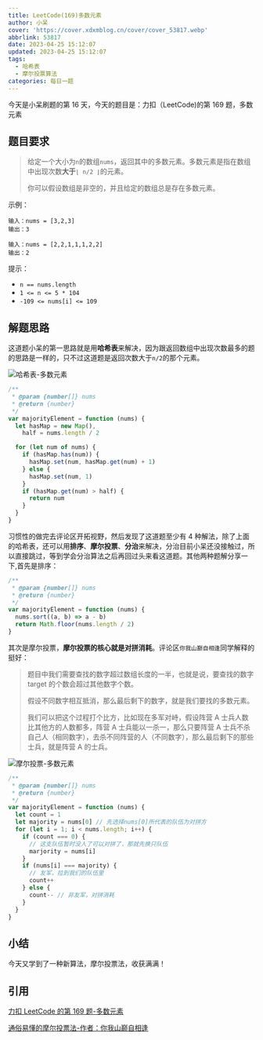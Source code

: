 ```yaml
---
title: LeetCode(169)多数元素
author: 小呆
cover: 'https://cover.xdxmblog.cn/cover/cover_53817.webp'
abbrlink: 53817
date: 2023-04-25 15:12:07
updated: 2023-04-25 15:12:07
tags:
  - 哈希表
  - 摩尔投票算法
categories: 每日一题
---
```


今天是小呆刷题的第 16 天，今天的题目是：力扣（LeetCode)的第 169 题，多数元素

## 题目要求

> 给定一个大小为`n`的数组`nums`，返回其中的多数元素。多数元素是指在数组中出现次数**大于**`⌊ n/2 ⌋`的元素。
>
> 你可以假设数组是非空的，并且给定的数组总是存在多数元素。

<!--more-->

示例：

```
输入：nums = [3,2,3]
输出：3

输入：nums = [2,2,1,1,1,2,2]
输出：2
```

提示：

- `n == nums.length`
- `1 <= n <= 5 * 104`
- `-109 <= nums[i] <= 109`

## 解题思路

这道题小呆的第一思路就是用**哈希表**来解决，因为跟返回数组中出现次数最多的题的思路是一样的，只不过这道题是返回次数大于`n/2`的那个元素。

![哈希表-多数元素](//img.xdxmblog.cn/images/image-202304250001.gif)

```javascript
/**
 * @param {number[]} nums
 * @return {number}
 */
var majorityElement = function (nums) {
  let hasMap = new Map(),
    half = nums.length / 2

  for (let num of nums) {
    if (hasMap.has(num)) {
      hasMap.set(num, hasMap.get(num) + 1)
    } else {
      hasMap.set(num, 1)
    }
    if (hasMap.get(num) > half) {
      return num
    }
  }
}
```

习惯性的做完去评论区开拓视野，然后发现了这道题至少有 4 种解法，除了上面的哈希表，还可以用**排序**、**摩尔投票**、**分治**来解决，分治目前小呆还没接触过，所以直接跳过，等到学会分治算法之后再回过头来看这道题。其他两种题解分享一下,首先是排序：

```javascript
/**
 * @param {number[]} nums
 * @return {number}
 */
var majorityElement = function (nums) {
  nums.sort((a, b) => a - b)
  return Math.floor(nums.length / 2)
}
```

其次是摩尔投票，**摩尔投票的核心就是对拼消耗**。评论区`你我山巅自相逢`同学解释的挺好：

> 题目中我们需要查找的数字超过数组长度的一半，也就是说，要查找的数字 target 的个数会超过其他数字个数。
>
> 假设不同数字相互抵消，那么最后剩下的数字，就是我们要找的多数元素。
>
> 我们可以把这个过程打个比方，比如现在多军对峙，假设阵营 A 士兵人数比其他方的人数都多，阵营 A 士兵能以一杀一，那么只要阵营 A 士兵不杀自己人（相同数字），去杀不同阵营的人（不同数字），那么最后剩下的那些士兵，就是阵营 A 的士兵。

![摩尔投票-多数元素](//img.xdxmblog.cn/images/image-20230425162018509.png)

```javascript
/**
 * @param {number[]} nums
 * @return {number}
 */
var majorityElement = function (nums) {
  let count = 1
  let majority = nums[0] // 先选择nums[0]所代表的队伍为对拼方
  for (let i = 1; i < nums.length; i++) {
    if (count === 0) {
      // 这支队伍暂时没人了可以对拼了，那就先换只队伍
      marjority = nums[i]
    }
    if (nums[i] === majority) {
      // 友军，拉到我们的队伍里
      count++
    } else {
      count-- // 非友军，对拼消耗
    }
  }
}
```

## 小结

今天又学到了一种新算法，摩尔投票法，收获满满！

## 引用

[力扣 LeetCode 的第 169 题-多数元素](https://leetcode.cn/problems/majority-element/submissions/)

[通俗易懂的摩尔投票法-作者：你我山巅自相逢](https://leetcode.cn/problems/majority-element/solution/tong-su-yi-dong-mo-er-tou-piao-fa-by-ni-h4m1b/)
